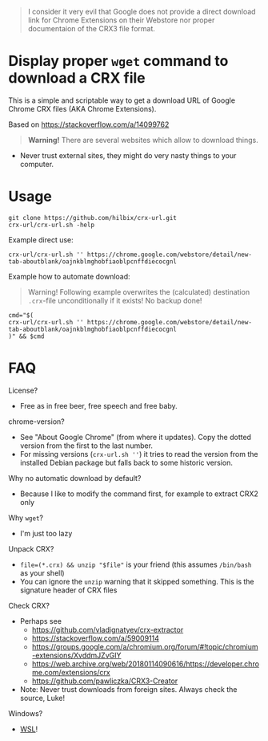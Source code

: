 > I consider it very evil that Google does not provide a direct download link for Chrome Extensions on their Webstore
> nor proper documentaion of the CRX3 file format.


# Display proper `wget` command to download a CRX file

This is a simple and scriptable way to get a download URL of Google Chrome CRX files (AKA Chrome Extensions).

Based on https://stackoverflow.com/a/14099762

> **Warning!** There are several websites which allow to download things.
- Never trust external sites, they might do very nasty things to your computer.


# Usage

	git clone https://github.com/hilbix/crx-url.git
	crx-url/crx-url.sh -help

Example direct use:

	crx-url/crx-url.sh '' https://chrome.google.com/webstore/detail/new-tab-aboutblank/oajnkblmghobfiaoblpcnffdiecocgnl

Example how to automate download:

> Warning!  Following example overwrites the (calculated) destination `.crx`-file unconditionally if it exists!  No backup done!

	cmd="$(
	crx-url/crx-url.sh '' https://chrome.google.com/webstore/detail/new-tab-aboutblank/oajnkblmghobfiaoblpcnffdiecocgnl
	)" && $cmd


# FAQ

License?

- Free as in free beer, free speech and free baby.

chrome-version?

- See "About Google Chrome" (from where it updates).  Copy the dotted version from the first to the last number.
- For missing versions (`crx-url.sh ''`) it tries to read the version from the installed Debian package but falls back to some historic version.

Why no automatic download by default?

- Because I like to modify the command first, for example to extract CRX2 only

Why `wget`?

- I'm just too lazy

Unpack CRX?

- `file=(*.crx) && unzip "$file"` is your friend (this assumes `/bin/bash` as your shell)
- You can ignore the `unzip` warning that it skipped something.  This is the signature header of CRX files

Check CRX?

- Perhaps see
  - https://github.com/vladignatyev/crx-extractor
  - https://stackoverflow.com/a/59009114
  - https://groups.google.com/a/chromium.org/forum/#!topic/chromium-extensions/XvddmJZvGIY
  - https://web.archive.org/web/20180114090616/https://developer.chrome.com/extensions/crx
  - https://github.com/pawliczka/CRX3-Creator
- Note:  Never trust downloads from foreign sites.  Always check the source, Luke!

Windows?

- [WSL](https://en.wikipedia.org/wiki/Windows_Subsystem_for_Linux)!

